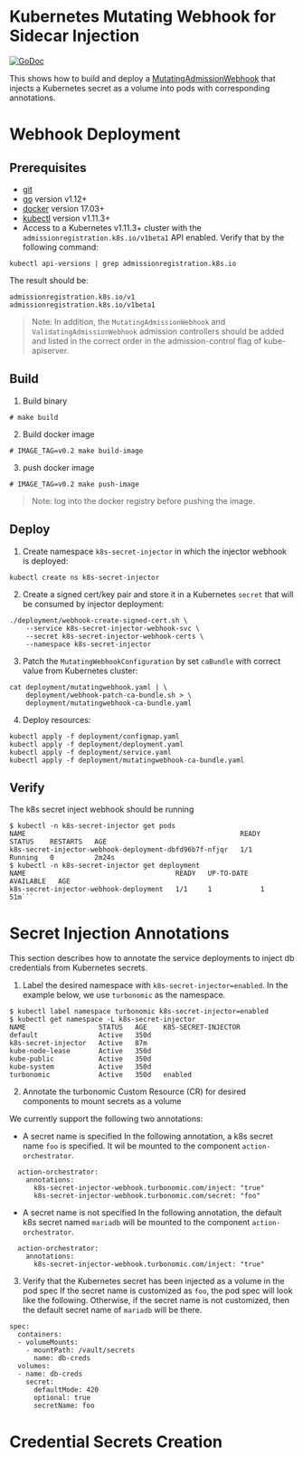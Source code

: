 # Kubernetes Mutating Webhook for Sidecar Injection

[![GoDoc](https://godoc.org/github.com/chlam4/kube-mutating-webhook-tutorial?status.svg)](https://godoc.org/github.com/chlam4/kube-mutating-webhook-tutorial)

This shows how to build and deploy a [MutatingAdmissionWebhook](https://kubernetes.io/docs/admin/admission-controllers/#mutatingadmissionwebhook-beta-in-19) that injects a Kubernetes secret as a volume into pods with corresponding annotations.

# Webhook Deployment

## Prerequisites

- [git](https://git-scm.com/downloads)
- [go](https://golang.org/dl/) version v1.12+
- [docker](https://docs.docker.com/install/) version 17.03+
- [kubectl](https://kubernetes.io/docs/tasks/tools/install-kubectl/) version v1.11.3+
- Access to a Kubernetes v1.11.3+ cluster with the `admissionregistration.k8s.io/v1beta1` API enabled. Verify that by the following command:

```
kubectl api-versions | grep admissionregistration.k8s.io
```
The result should be:
```
admissionregistration.k8s.io/v1
admissionregistration.k8s.io/v1beta1
```

> Note: In addition, the `MutatingAdmissionWebhook` and `ValidatingAdmissionWebhook` admission controllers should be added and listed in the correct order in the admission-control flag of kube-apiserver.

## Build

1. Build binary

```
# make build
```

2. Build docker image
   
```
# IMAGE_TAG=v0.2 make build-image
```

3. push docker image

```
# IMAGE_TAG=v0.2 make push-image
```

> Note: log into the docker registry before pushing the image.

## Deploy

1. Create namespace `k8s-secret-injector` in which the injector webhook is deployed:

```
kubectl create ns k8s-secret-injector
```

2. Create a signed cert/key pair and store it in a Kubernetes `secret` that will be consumed by injector deployment:

```
./deployment/webhook-create-signed-cert.sh \
    --service k8s-secret-injector-webhook-svc \
    --secret k8s-secret-injector-webhook-certs \
    --namespace k8s-secret-injector
```

3. Patch the `MutatingWebhookConfiguration` by set `caBundle` with correct value from Kubernetes cluster:

```
cat deployment/mutatingwebhook.yaml | \
    deployment/webhook-patch-ca-bundle.sh > \
    deployment/mutatingwebhook-ca-bundle.yaml
```

4. Deploy resources:

```
kubectl apply -f deployment/configmap.yaml
kubectl apply -f deployment/deployment.yaml
kubectl apply -f deployment/service.yaml
kubectl apply -f deployment/mutatingwebhook-ca-bundle.yaml
```

## Verify

The k8s secret inject webhook should be running
```
$ kubectl -n k8s-secret-injector get pods
NAME                                                     READY   STATUS    RESTARTS   AGE
k8s-secret-injector-webhook-deployment-dbfd96b7f-nfjqr   1/1     Running   0          2m24s
$ kubectl -n k8s-secret-injector get deployment
NAME                                     READY   UP-TO-DATE   AVAILABLE   AGE
k8s-secret-injector-webhook-deployment   1/1     1            1           51m```
```

# Secret Injection Annotations

This section describes how to annotate the service deployments to inject db credentials from Kubernetes secrets.

1. Label the desired namespace with `k8s-secret-injector=enabled`.  In the example below, we use `turbonomic` as the namespace.
```
$ kubectl label namespace turbonomic k8s-secret-injector=enabled
$ kubectl get namespace -L k8s-secret-injector
NAME                  STATUS   AGE    K8S-SECRET-INJECTOR
default               Active   350d
k8s-secret-injector   Active   87m
kube-node-lease       Active   350d
kube-public           Active   350d
kube-system           Active   350d
turbonomic            Active   350d   enabled
```

2. Annotate the turbonomic Custom Resource (CR) for desired components to mount secrets as a volume

We currently support the following two annotations:

* A secret name is specified
In the following annotation, a k8s secret name `foo` is specified.  It wil be mounted to the component `action-orchestrator`.
```
  action-orchestrator:
    annotations:
      k8s-secret-injector-webhook.turbonomic.com/inject: "true"
      k8s-secret-injector-webhook.turbonomic.com/secret: "foo"
```
* A secret name is not specified
In the following annotation, the default k8s secret named `mariadb` will be mounted to the component `action-orchestrator`. 
```
  action-orchestrator:
    annotations:
      k8s-secret-injector-webhook.turbonomic.com/inject: "true"
```

3. Verify that the Kubernetes secret has been injected as a volume in the pod spec
If the secret name is customized as `foo`, the pod spec will look like the following.  Otherwise, if the secret name 
is not customized, then the default secret name of `mariadb` will be there.
```
spec:
  containers:
  - volumeMounts:
    - mountPath: /vault/secrets
      name: db-creds
  volumes:
  - name: db-creds
    secret:
      defaultMode: 420
      optional: true
      secretName: foo
```

# Credential Secrets Creation

